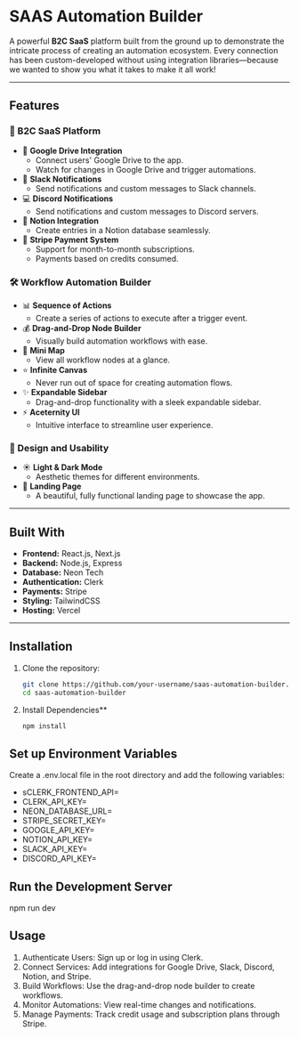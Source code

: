 # SAAS Automation Builder  

A powerful **B2C SaaS** platform built from the ground up to demonstrate the intricate process of creating an automation ecosystem. Every connection has been custom-developed without using integration libraries—because we wanted to show you what it takes to make it all work!  

---

## Features  

### 🤯 B2C SaaS Platform
- 🏢 **Google Drive Integration**  
  - Connect users' Google Drive to the app.  
  - Watch for changes in Google Drive and trigger automations.  
- 🚀 **Slack Notifications**  
  - Send notifications and custom messages to Slack channels.  
- 💻 **Discord Notifications**  
  - Send notifications and custom messages to Discord servers.  
- 🔄 **Notion Integration**  
  - Create entries in a Notion database seamlessly.  
- 🛒 **Stripe Payment System**  
  - Support for month-to-month subscriptions.  
  - Payments based on credits consumed.  

### 🛠️ Workflow Automation Builder  
- 📊 **Sequence of Actions**  
  - Create a series of actions to execute after a trigger event.  
- 💰 **Drag-and-Drop Node Builder**  
  - Visually build automation workflows with ease.  
- 🚨 **Mini Map**  
  - View all workflow nodes at a glance.  
- ⭐️ **Infinite Canvas**  
  - Never run out of space for creating automation flows.  
- ✨ **Expandable Sidebar**  
  - Drag-and-drop functionality with a sleek expandable sidebar.  
- ⚡️ **Aceternity UI**  
  - Intuitive interface to streamline user experience.  

### 🌟 Design and Usability
- ☀️ **Light & Dark Mode**  
  - Aesthetic themes for different environments.  
- 📄 **Landing Page**  
  - A beautiful, fully functional landing page to showcase the app.  

---

## Built With  

- **Frontend:** React.js, Next.js  
- **Backend:** Node.js, Express  
- **Database:** Neon Tech  
- **Authentication:** Clerk  
- **Payments:** Stripe  
- **Styling:** TailwindCSS  
- **Hosting:** Vercel  

---

## Installation  

1. Clone the repository:  
   ```bash
   git clone https://github.com/your-username/saas-automation-builder.git  
   cd saas-automation-builder  
2. Install Dependencies**  
   ```bash
   npm install
## Set up Environment Variables

Create a .env.local file in the root directory and add the following variables:

- sCLERK_FRONTEND_API=<your-clerk-frontend-api>
- CLERK_API_KEY=<your-clerk-api-key>
- NEON_DATABASE_URL=<your-neon-database-url>
- STRIPE_SECRET_KEY=<your-stripe-secret-key>
- GOOGLE_API_KEY=<your-google-api-key>
- NOTION_API_KEY=<your-notion-api-key>
- SLACK_API_KEY=<your-slack-api-key>
- DISCORD_API_KEY=<your-discord-api-key>

## Run the Development Server

npm run dev

## Usage

1. Authenticate Users: Sign up or log in using Clerk.
2. Connect Services: Add integrations for Google Drive, Slack, Discord, Notion, and Stripe.
3. Build Workflows: Use the drag-and-drop node builder to create workflows.
4. Monitor Automations: View real-time changes and notifications.
5. Manage Payments: Track credit usage and subscription plans through Stripe.
